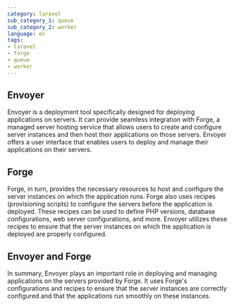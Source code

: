 ```yaml
---
category: laravel
sub_category_1: queue
sub_category_2: worker
language: en
tags:
- laravel
- forge
- queue
- worker
---
```


## Envoyer

Envoyer is a deployment tool specifically designed for deploying applications on servers. It can provide seamless integration with Forge, a managed server hosting service that allows users to create and configure server instances and then host their applications on those servers. Envoyer offers a user interface that enables users to deploy and manage their applications on their servers.

## Forge

Forge, in turn, provides the necessary resources to host and configure the server instances on which the application runs. Forge also uses recipes (provisioning scripts) to configure the servers before the application is deployed. These recipes can be used to define PHP versions, database configurations, web server configurations, and more. Envoyer utilizes these recipes to ensure that the server instances on which the application is deployed are properly configured.

## Envoyer and Forge

In summary, Envoyer plays an important role in deploying and managing applications on the servers provided by Forge. It uses Forge's configurations and recipes to ensure that the server instances are correctly configured and that the applications run smoothly on these instances.
